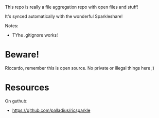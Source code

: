 This repo is really a file aggregation repo with open files and stuff!

It's synced automatically with the wonderful Sparkleshare!

Notes:

* TYhe .gitignore works!

Beware!
=======

Riccardo, remember this is open source. No private or illegal things here ;)

Resources
=========

On guthub:

- https://github.com/palladius/ricsparkle
